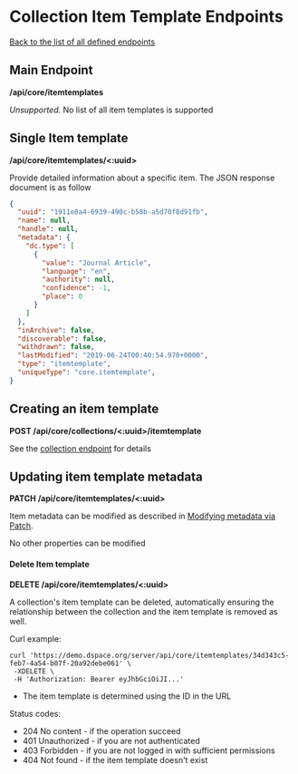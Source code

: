 # Collection Item Template Endpoints
[Back to the list of all defined endpoints](endpoints.md)

## Main Endpoint
**/api/core/itemtemplates**   

_Unsupported._ No list of all item templates is supported

## Single Item template
**/api/core/itemtemplates/<:uuid>**

Provide detailed information about a specific item. The JSON response document is as follow
```json
{
  "uuid": "1911e8a4-6939-490c-b58b-a5d70f8d91fb",
  "name": null,
  "handle": null,
  "metadata": {
    "dc.type": [
      {
        "value": "Journal Article",
        "language": "en",
        "authority": null,
        "confidence": -1,
        "place": 0
      }
    ]
  },
  "inArchive": false,
  "discoverable": false,
  "withdrawn": false,
  "lastModified": "2019-06-24T00:40:54.970+0000",
  "type": "itemtemplate",
  "uniqueType": "core.itemtemplate",
}
```
 
## Creating an item template
**POST /api/core/collections/<:uuid>/itemtemplate**

See the [collection endpoint](collections.md#create-item-template) for details

## Updating item template metadata
**PATCH /api/core/itemtemplates/<:uuid>**

Item metadata can be modified as described in [Modifying metadata via Patch](metadata-patch.md).

No other properties can be modified

#### Delete Item template
**DELETE /api/core/itemtemplates/<:uuid>**

A collection's item template can be deleted, automatically ensuring the relationship between the collection and the item template is removed as well.

Curl example:
```
curl 'https://demo.dspace.org/server/api/core/itemtemplates/34d343c5-feb7-4a54-b07f-20a92debe061' \
 -XDELETE \
 -H 'Authorization: Bearer eyJhbGciOiJI...'
```

* The item template is determined using the ID in the URL

Status codes:
* 204 No content - if the operation succeed
* 401 Unauthorized - if you are not authenticated
* 403 Forbidden - if you are not logged in with sufficient permissions
* 404 Not found - if the item template doesn't exist
